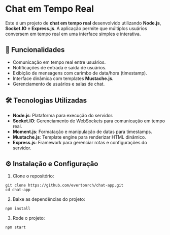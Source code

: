 # Chat em Tempo Real

Este é um projeto de **chat em tempo real** desenvolvido utilizando **Node.js**, **Socket.IO** e **Express.js**. A aplicação permite que múltiplos usuários conversem em tempo real em uma interface simples e interativa.

## 🚀 Funcionalidades

- Comunicação em tempo real entre usuários.
- Notificações de entrada e saída de usuários.
- Exibição de mensagens com carimbo de data/hora (timestamp).
- Interface dinâmica com templates **Mustache.js**.
- Gerenciamento de usuários e salas de chat.

## 🛠️ Tecnologias Utilizadas

- **Node.js**: Plataforma para execução do servidor.
- **Socket.IO**: Gerenciamento de WebSockets para comunicação em tempo real.
- **Moment.js**: Formatação e manipulação de datas para timestamps.
- **Mustache.js**: Template engine para renderizar HTML dinâmico.
- **Express.js**: Framework para gerenciar rotas e configurações do servidor.

## ⚙️ Instalação e Configuração

1. Clone o repositório:
  ```
  git clone https://github.com/evertonrch/chat-app.git
  cd chat-app
  ```

2. Baixe as dependências do projeto:
  ```
  npm install
  ```

3. Rode o projeto:
  ```
  npm start
  ```
